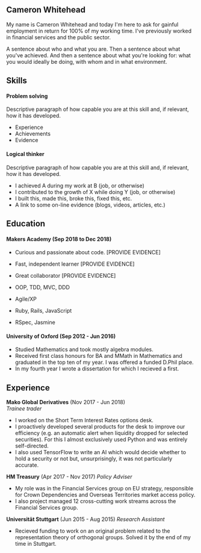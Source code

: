 ## Cameron Whitehead

My name is Cameron Whitehead and today I'm here to ask for gainful employment in return for 100% of my working time. I've previously worked in financial services and the public sector. 

A sentence about who and what you are. Then a sentence about what you've achieved. And then a sentence about what you're looking for: what you would ideally be doing, with whom and in what environment.

## Skills

#### Problem solving

Descriptive paragraph of how capable you are at this skill and, if relevant, how it has developed.

- Experience
- Achievements
- Evidence

#### Logical thinker

Descriptive paragraph of how capable you are at this skill and, if relevant, how it has developed.

- I achieved A during my work at B (job, or otherwise)
- I contributed to the growth of X while doing Y (job, or otherwise)
- I built this, made this, broke this, fixed this, etc.
- A link to some on-line evidence (blogs, videos, articles, etc.)

## Education

#### Makers Academy (Sep 2018 to Dec 2018)

- Curious and passionate about code. [PROVIDE EVIDENCE]
- Fast, independent learner [PROVIDE EVIDENCE]
- Great collaborator [PROVIDE EVIDENCE]

- OOP, TDD, MVC, DDD
- Agile/XP
- Ruby, Rails, JavaScript
- RSpec, Jasmine

#### University of Oxford (Sep 2012 - Jun 2016)

- Studied Mathematics and took mostly algebra modules.
- Received first class honours for BA and MMath in Mathematics and graduated in the top ten of my year. I was offered a funded D.Phil place. 
- In my fourth year I wrote a dissertation for which I recieved a first. 


## Experience

**Mako Global Derivatives** (Nov 2017 - Jun 2018)    
*Trainee trader* 
- I worked on the Short Term Interest Rates options desk.
- I proactively developed several products for the desk to improve our efficiency (e.g. an automatic alert when liquidity dropped for selected securities). For this I almost exclusively used Python and was entirely self-directed. 
- I also used TensorFlow to write an AI which would decide whether to hold a security or not but, unsurprisingly, it was not particularly accurate. 

**HM Treasury** (Apr 2017 - Nov 2017)
*Policy Adviser*
- My role was in the Financial Services group on EU strategy, responsible for Crown Dependencies and Overseas Territories market access policy.
- I also project managed 12 cross-cutting work streams across the Financial Services group.

**Universität Stuttgart** (Jun 2015 - Aug 2015)
*Research Assistant*
- Recieved funding to work on an original problem related to the representation theory of orthogonal groups. Solved it by the end of my time in Stuttgart.

